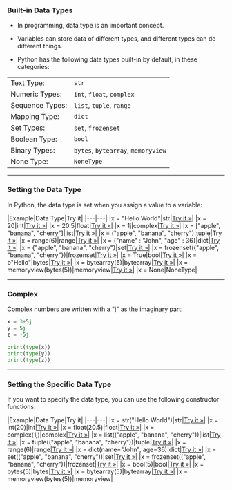 ### Built-in Data Types

- In programming, data type is an important concept.

- Variables can store data of different types, and different types can do different things.

- Python has the following data types built-in by default, in these categories:

|   |   |
|---|---|
|Text Type:|`str`|
|Numeric Types:|`int`, `float`, `complex`|
|Sequence Types:|`list`, `tuple`, `range`|
|Mapping Type:|`dict`|
|Set Types:|`set`, `frozenset`|
|Boolean Type:|`bool`|
|Binary Types:|`bytes`, `bytearray`, `memoryview`|
|None Type:|`NoneType`|

---

### Setting the Data Type

In Python, the data type is set when you assign a value to a variable:

|Example|Data Type|Try it|
|---|---|
|x = "Hello World"|str|[Try it »](https://www.w3schools.com/python/trypython.asp?filename=demo_type_str)|
|x = 20|int|[Try it »](https://www.w3schools.com/python/trypython.asp?filename=demo_type_int)|
|x = 20.5|float|[Try it »](https://www.w3schools.com/python/trypython.asp?filename=demo_type_float)|
|x = 1j|complex|[Try it »](https://www.w3schools.com/python/trypython.asp?filename=demo_type_complex)|
|x = ["apple", "banana", "cherry"]|list|[Try it »](https://www.w3schools.com/python/trypython.asp?filename=demo_type_list)|
|x = ("apple", "banana", "cherry")|tuple|[Try it »](https://www.w3schools.com/python/trypython.asp?filename=demo_type_tuple)|
|x = range(6)|range|[Try it »](https://www.w3schools.com/python/trypython.asp?filename=demo_type_range)|
|x = {"name" : "John", "age" : 36}|dict|[Try it »](https://www.w3schools.com/python/trypython.asp?filename=demo_type_dict)|
|x = {"apple", "banana", "cherry"}|set|[Try it »](https://www.w3schools.com/python/trypython.asp?filename=demo_type_set)|
|x = frozenset({"apple", "banana", "cherry"})|frozenset|[Try it »](https://www.w3schools.com/python/trypython.asp?filename=demo_type_frozenset)|
|x = True|bool|[Try it »](https://www.w3schools.com/python/trypython.asp?filename=demo_type_bool)|
|x = b"Hello"|bytes|[Try it »](https://www.w3schools.com/python/trypython.asp?filename=demo_type_bytes)|
|x = bytearray(5)|bytearray|[Try it »](https://www.w3schools.com/python/trypython.asp?filename=demo_type_bytearray)|
|x = memoryview(bytes(5))|memoryview|[Try it »](https://www.w3schools.com/python/trypython.asp?filename=demo_type_memoryview)|
|x = None|NoneType|

---

### Complex

Complex numbers are written with a "j" as the imaginary part:
```python
x = 3+5j  
y = 5j  
z = -5j  
  
print(type(x))  
print(type(y))  
print(type(z))
```



---

### Setting the Specific Data Type

If you want to specify the data type, you can use the following constructor functions:

|Example|Data Type|Try it|
|---|---|
|x = str("Hello World")|str|[Try it »](https://www.w3schools.com/python/trypython.asp?filename=demo_type_str2)|
|x = int(20)|int|[Try it »](https://www.w3schools.com/python/trypython.asp?filename=demo_type_int2)|
|x = float(20.5)|float|[Try it »](https://www.w3schools.com/python/trypython.asp?filename=demo_type_float2)|
|x = complex(1j)|complex|[Try it »](https://www.w3schools.com/python/trypython.asp?filename=demo_type_complex2)|
|x = list(("apple", "banana", "cherry"))|list|[Try it »](https://www.w3schools.com/python/trypython.asp?filename=demo_type_list2)|
|x = tuple(("apple", "banana", "cherry"))|tuple|[Try it »](https://www.w3schools.com/python/trypython.asp?filename=demo_type_tuple2)|
|x = range(6)|range|[Try it »](https://www.w3schools.com/python/trypython.asp?filename=demo_type_range2)|
|x = dict(name="John", age=36)|dict|[Try it »](https://www.w3schools.com/python/trypython.asp?filename=demo_type_dict2)|
|x = set(("apple", "banana", "cherry"))|set|[Try it »](https://www.w3schools.com/python/trypython.asp?filename=demo_type_set2)|
|x = frozenset(("apple", "banana", "cherry"))|frozenset|[Try it »](https://www.w3schools.com/python/trypython.asp?filename=demo_type_frozenset2)|
|x = bool(5)|bool|[Try it »](https://www.w3schools.com/python/trypython.asp?filename=demo_type_bool2)|
|x = bytes(5)|bytes|[Try it »](https://www.w3schools.com/python/trypython.asp?filename=demo_type_bytes2)|
|x = bytearray(5)|bytearray|[Try it »](https://www.w3schools.com/python/trypython.asp?filename=demo_type_bytearray2)|
|x = memoryview(bytes(5))|memoryview|
